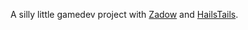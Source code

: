 A silly little gamedev project with [Zadow](https://github.com/Zadow) and [HailsTails](https://github.com/HailsTails).
